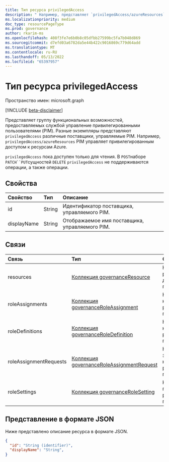 ```yaml
---
title: Тип ресурса privilegedAccess
description: " Например, представляет `privilegedAccess/azureResources` PIM, управляющий привилегированным доступом к ресурсам Azure."
ms.localizationpriority: medium
doc_type: resourcePageType
ms.prod: governance
author: rkarim-ms
ms.openlocfilehash: 408f3fe7e6b0b8c05dfbb27599bc5fa7b048d869
ms.sourcegitcommit: d7efd03a6782da5e44b422c9016869c779d64add
ms.translationtype: MT
ms.contentlocale: ru-RU
ms.lasthandoff: 05/13/2022
ms.locfileid: "65397957"
---
```

# <a name="privilegedaccess-resource-type"></a>Тип ресурса privilegedAccess

Пространство имен: microsoft.graph

[!INCLUDE [beta-disclaimer](../../includes/beta-disclaimer.md)]

Представляет группу функциональных возможностей, предоставляемых службой управление привилегированными пользователями (PIM). Разные экземпляры представляют `privilegedAccess` различные поставщики, управляемые PIM. Например, `privilegedAccess/azureResources` PIM управляет привилегированным доступом к ресурсам Azure.


`privilegedAccess` пока доступен только для чтения. В `POST`наборе `PATCH``PUT`сущностей `DELETE` `privilegedAccess` не поддерживаются операции, а также операции.

## <a name="properties"></a>Свойства
| Свойство  | Тип      |Описание|
|:----------|:----------|:----------|
|id         |String     |Идентификатор поставщика, управляемого PIM.|
|displayName|String     |Отображаемое имя поставщика, управляемого PIM.|


## <a name="relationships"></a>Связи
| Связь   | Тип                                         |Описание|
|:---------------|:---------------------------------------------|:----------|
|resources       |[Коллекция governanceResource](../resources/governanceresource.md)            |Коллекция ресурсов для поставщика.|
|roleAssignments |[Коллекция governanceRoleAssignment](../resources/governanceroleassignment.md)|Коллекция назначений ролей для поставщика.|
|roleDefinitions |[Коллекция governanceRoleDefinition](../resources/governanceroledefinition.md)|Коллекция назначений ролей для поставщика.|
|roleAssignmentRequests |[Коллекция governanceRoleAssignmentRequest](../resources/governanceroleassignmentrequest.md)|Коллекция запросов на назначение ролей для поставщика.|
|roleSettings |[Коллекция governanceRoleSetting](../resources/governancerolesetting.md)|Коллекция параметров роли для поставщика.|


## <a name="json-representation"></a>Представление в формате JSON

Ниже представлено описание ресурса в формате JSON.

<!-- {
  "blockType": "resource",
  "optionalProperties": [

  ],
  "keyProperty": "id",
  "baseType":"microsoft.graph.entity",
  "@odata.type": "microsoft.graph.privilegedAccess"
}-->

```json
{
  "id": "String (identifier)",
  "displayName": "String",
}
```


<!-- uuid: 8fcb5dbc-d5aa-4681-8e31-b001d5168d79
2015-10-25 14:57:30 UTC -->
<!--
{
  "type": "#page.annotation",
  "description": "privilegedAccess",
  "keywords": "",
  "section": "documentation",
  "tocPath": "",
  "suppressions": []
}
-->


